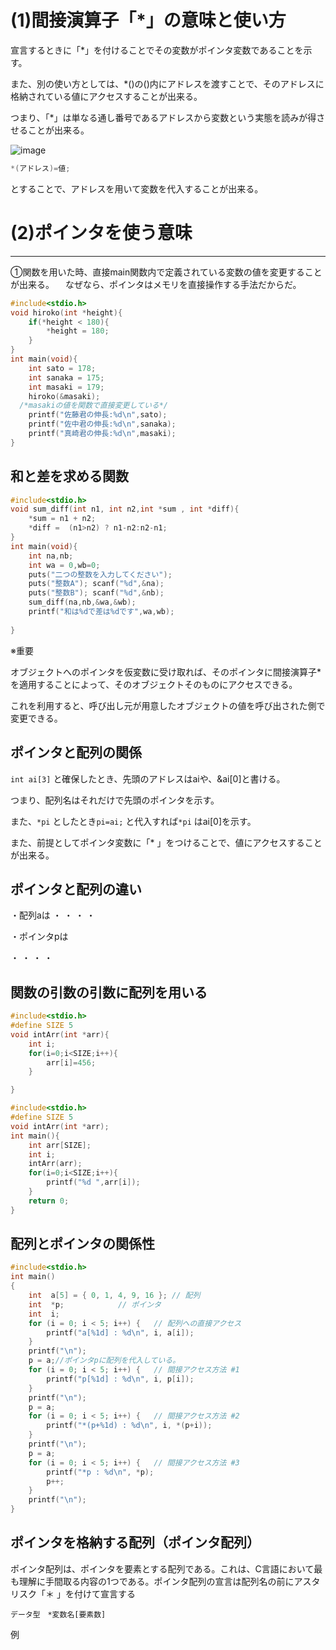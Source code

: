 # (1)間接演算子「*」の意味と使い方

宣言するときに「*」を付けることでその変数がポインタ変数であることを示す。

また、別の使い方としては、*()の()内にアドレスを渡すことで、そのアドレスに格納されている値にアクセスすることが出来る。

つまり、「*」は単なる通し番号であるアドレスから変数という実態を読みが得させることが出来る。

![image](https://user-images.githubusercontent.com/82156802/136716815-8ac5a2b2-888f-445f-9f30-e69a3e3d80c5.png)
```c
*(アドレス)=値;
```
とすることで、アドレスを用いて変数を代入することが出来る。
# (2)ポインタを使う意味


______________________________________________________________________________________


➀関数を用いた時、直接main関数内で定義されている変数の値を変更することが出来る。
　なぜなら、ポインタはメモリを直接操作する手法だからだ。


```c
#include<stdio.h>
void hiroko(int *height){
	if(*height < 180){
		*height = 180;
	}
}
int main(void){
	int sato = 178;
	int sanaka = 175;
	int masaki = 179;
	hiroko(&masaki);
  /*masakiの値を関数で直接変更している*/
	printf("佐藤君の伸長:%d\n",sato);
	printf("佐中君の伸長:%d\n",sanaka);
	printf("真崎君の伸長:%d\n",masaki);
}
```

## 和と差を求める関数


```c
#include<stdio.h>
void sum_diff(int n1, int n2,int *sum , int *diff){
	*sum = n1 + n2;
	*diff =  (n1>n2) ? n1-n2:n2-n1;
}
int main(void){
	int na,nb;
	int wa = 0,wb=0;
	puts("二つの整数を入力してください");
	puts("整数A"); scanf("%d",&na); 
	puts("整数B"); scanf("%d",&nb);
	sum_diff(na,nb,&wa,&wb);
	printf("和は%dで差は%dです",wa,wb);
	
}

```
※重要


オブジェクトへのポインタを仮変数に受け取れば、そのポインタに間接演算子*を適用することによって、そのオブジェクトそのものにアクセスできる。


これを利用すると、呼び出し元が用意したオブジェクトの値を呼び出された側で変更できる。



## ポインタと配列の関係

```int ai[3]```
と確保したとき、先頭のアドレスはaiや、&ai[0]と書ける。

つまり、配列名はそれだけで先頭のポインタを示す。

また、```*pi```
としたとき```pi=ai;```
と代入すれば```*pi```
はai[0]を示す。

また、前提としてポインタ変数に「*
」をつけることで、値にアクセスすることが出来る。

## ポインタと配列の違い

・配列aは
  ・
  ・
  ・
  ・

・ポインタpは

  ・
  ・
  ・
  ・

## 関数の引数の引数に配列を用いる

```c
#include<stdio.h>
#define SIZE 5
void intArr(int *arr){
	int i;
	for(i=0;i<SIZE;i++){
		arr[i]=456;
	}

}
```

```c
#include<stdio.h>
#define SIZE 5
void intArr(int *arr);
int main(){
	int arr[SIZE];
	int i;
	intArr(arr);
	for(i=0;i<SIZE;i++){
		printf("%d ",arr[i]);
	}
	return 0;
}
```

## 配列とポインタの関係性

```c
#include<stdio.h>
int main()
{
	int  a[5] = { 0, 1, 4, 9, 16 };	// 配列
	int  *p;			// ポインタ
	int  i;
	for (i = 0; i < 5; i++) {	// 配列への直接アクセス
		printf("a[%1d] : %d\n", i, a[i]);
	}
	printf("\n");
	p = a;//ポインタpに配列を代入している。
	for (i = 0; i < 5; i++) {	// 間接アクセス方法 #1
		printf("p[%1d] : %d\n", i, p[i]);
	}
	printf("\n");
	p = a;
	for (i = 0; i < 5; i++) {	// 間接アクセス方法 #2
		printf("*(p+%1d) : %d\n", i, *(p+i));
	}
	printf("\n");
	p = a;
	for (i = 0; i < 5; i++) {	// 間接アクセス方法 #3
		printf("*p : %d\n", *p);
		p++;
	}
	printf("\n");
}	


```
  
## ポインタを格納する配列（ポインタ配列）


ポインタ配列は、ポインタを要素とする配列である。これは、C言語において最も理解に手間取る内容の1つである。ポインタ配列の宣言は配列名の前にアスタリスク「＊
」を付けて宣言する


```データ型　*変数名[要素数]```

例
```c
```











